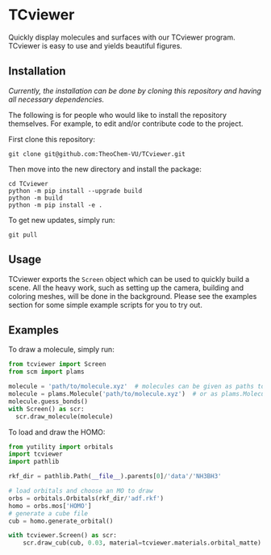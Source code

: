 # TCviewer
Quickly display molecules and surfaces with our TCviewer program. TCviewer is easy to use and yields beautiful figures.

## Installation <a name=installation></a>
*Currently, the installation can be done by cloning this repository and having all necessary dependencies.*

The following is for people who would like to install the repository themselves. For example, to edit and/or contribute code to the project.

First clone this repository:
```
git clone git@github.com:TheoChem-VU/TCviewer.git
```

Then move into the new directory and install the package:

```
cd TCviewer
python -m pip install --upgrade build 
python -m build 
python -m pip install -e .
```

To get new updates, simply run:
```
git pull
```
## Usage <a name=usage></a>
TCviewer exports the `Screen` object which can be used to quickly build a scene. All the heavy work, such as setting up the camera, building and coloring meshes, will be done in the background. Please see the examples section for some simple example scripts for you to try out.

## Examples <a name=examples></a>
To draw a molecule, simply run:

```python
from tcviewer import Screen
from scm import plams

molecule = 'path/to/molecule.xyz'  # molecules can be given as paths to xyz files
molecule = plams.Molecule('path/to/molecule.xyz')  # or as plams.Molecule objects
molecule.guess_bonds()
with Screen() as scr:
  scr.draw_molecule(molecule)
```

To load and draw the HOMO:

```python
from yutility import orbitals
import tcviewer
import pathlib

rkf_dir = pathlib.Path(__file__).parents[0]/'data'/'NH3BH3'

# load orbitals and choose an MO to draw
orbs = orbitals.Orbitals(rkf_dir/'adf.rkf')
homo = orbs.mos['HOMO']
# generate a cube file
cub = homo.generate_orbital()

with tcviewer.Screen() as scr:
	scr.draw_cub(cub, 0.03, material=tcviewer.materials.orbital_matte)
```
